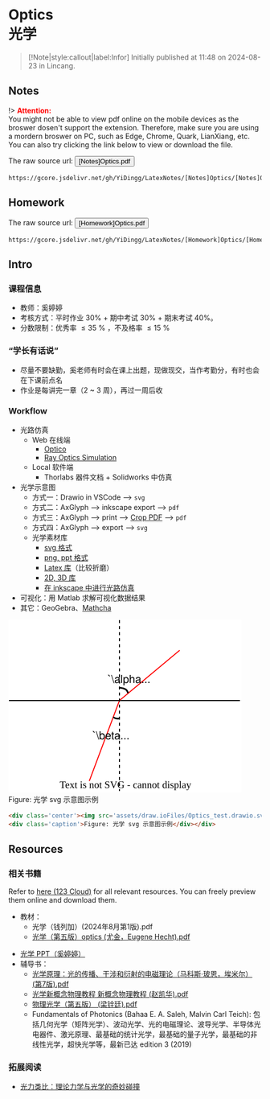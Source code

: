 #  Optics <br> 光学

> [!Note|style:callout|label:Infor]
Initially published at 11:48 on 2024-08-23 in Lincang.


## Notes 

!> **<span style='color:red'>Attention:</span>**<br>
You might not be able to view pdf online on the mobile devices as the broswer dosen't support the extension. Therefore, make sure you are using a mordern broswer on PC, such as Edge, Chrome, Quark, LianXiang, etc. You can also try clicking the link below to view or download
the file.

The raw source url: <button onclick="window.open('https://gcore.jsdelivr.net/gh/YiDingg/LatexNotes/[Notes]Optics/[Notes]Optics.pdf')" type="button">[Notes]Optics.pdf</button>

```pdf
https://gcore.jsdelivr.net/gh/YiDingg/LatexNotes/[Notes]Optics/[Notes]Optics.pdf
```

## Homework

The raw source url: <button onclick="window.open('https://gcore.jsdelivr.net/gh/YiDingg/LatexNotes/[Homework]Optics/[Homework]Optics.pdf')" type="button">[Homework]Optics.pdf</button>

```pdf
https://gcore.jsdelivr.net/gh/YiDingg/LatexNotes/[Homework]Optics/[Homework]Optics.pdf
```

## Intro


### 课程信息

- 教师：奚婷婷
- 考核方式：平时作业 30% + 期中考试 30% + 期末考试 40%。
- 分数限制：优秀率 $\leqslant 35\ \%$ ，不及格率 $\leqslant 15\  \%$

### “学长有话说”

- 尽量不要缺勤，奚老师有时会在课上出题，现做现交，当作考勤分，有时也会在下课前点名
- 作业是每讲完一章（2 ~ 3 周），再过一周后收


### Workflow
- 光路仿真
  - Web 在线端
    - [Optico](https://www.optico.app/en/start-en/)
    - [Ray Optics Simulation](https://phydemo.app/ray-optics/cn/)
  - Local 软件端
    - Thorlabs 器件文档 + Solidworks 中仿真
- 光学示意图
  - 方式一：Drawio in VSCode --> `svg`
  - 方式二：AxGlyph --> inkscape export --> `pdf`
  - 方式三：AxGlyph --> print --> [Crop PDF](https://www.i2pdf.com/crop-pdf) --> `pdf`
  - 方式四：AxGlyph --> export --> `svg`
  - 光学素材库
    - [svg 格式](https://www.gwoptics.org/ComponentLibrary/)
    - [png, ppt 格式](https://markelz.physics.buffalo.edu/node/411)
    - [Latex 库](https://ctan.org/pkg/pst-optexp)（比较折磨）
    - [2D, 3D 库](https://github.com/amv213/ComponentLibrary)
    - [在 inkscape 中进行光路仿真](https://github.com/damienBloch/inkscape-raytracing)
- 可视化：用 Matlab 求解可视化数据结果
- 其它：GeoGebra、[Mathcha](https://www.mathcha.io/editor) 

<div class='center'><img src='assets/draw.ioFiles/Optics_test.drawio.svg' alt='img'/>
<div class='caption'>Figure: 光学 svg 示意图示例</div></div>

``` html
<div class='center'><img src='assets/draw.ioFiles/Optics_test.drawio.svg' alt='img'/>
<div class='caption'>Figure: 光学 svg 示意图示例</div></div>
```


## Resources

### 相关书籍

Refer to [here (123 Cloud)](https://www.123865.com/s/0y0pTd-1GKj3) for all relevant resources. You can freely preview them online and download them. 

- 教材：
  - 光学（钱列加）(2024年8月第1版).pdf
  - [光学（第五版）optics (尤金，Eugene Hecht).pdf](https://www.writebug.com/static/uploads/2024/9/2/3ed06af7e4f074f1964feb480a541a6b.pdf)
<!--   - [光学 PPT（奚婷婷）](https://www.writebug.com/code/53666336-413e-11ef-afda-0242c0a84017/src/branch/main/%E5%85%89%E5%AD%A6%20PPT/#) -->
  - [光学 PPT（奚婷婷）](https://www.123865.com/s/0y0pTd-4GKj3)
- 辅导书：
  - [光学原理：光的传播、干涉和衍射的电磁理论（马科斯·玻恩，埃米尔）(第7版).pdf](https://s.b1n.net/DABQD)
  - [光学新概念物理教程 新概念物理教程 (赵凯华).pdf](https://www.writebug.com/static/uploads/2024/9/2/4354c0a83b3b86c3c390cb816f649675.pdf)
  - [物理光学（第五版） (梁铨廷).pdf](https://www.writebug.com/static/uploads/2024/9/2/501fb70a8ae70b6d7fa45c5c328e50e9.pdf)
  - Fundamentals of Photonics (Bahaa E. A. Saleh, Malvin Carl Teich): 包括几何光学（矩阵光学）、波动光学、光的电磁理论、波导光学、半导体光电器件、激光原理、最基础的统计光学，最基础的量子光学，最基础的非线性光学，超快光学等，最新已达 edition 3 (2019)

<!-- - 教材：
    - [光学 PPT（奚婷婷）](https://www.123865.com/s/0y0pTd-4GKj3)
    - [光学（第五版）optics (尤金，Eugene Hecht).pdf](https://www.123865.com/s/0y0pTd-xGKj3)
- 辅导书：
    - 光学原理：光的传播、干涉和衍射的电磁理论（马科斯·玻恩，埃米尔）(第7版).pdf
    - 光学新概念物理教程 新概念物理教程 (赵凯华).pdf
    - 物理光学（第五版） (梁铨廷).pdf
 -->

### 拓展阅读

- [光力类比：理论力学与光学的奇妙碰撞](https://zhuanlan.zhihu.com/p/666330436)
